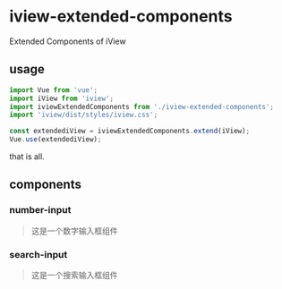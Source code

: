 # iview-extended-components
Extended Components of iView

## usage
```js
import Vue from 'vue';
import iView from 'iview';
import iviewExtendedComponents from './iview-extended-components';
import 'iview/dist/styles/iview.css';

const extendediView = iviewExtendedComponents.extend(iView);
Vue.use(extendediView);
```
that is all.

## components

### number-input
> 这是一个数字输入框组件

### search-input
> 这是一个搜索输入框组件